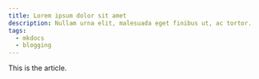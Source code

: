 ```yaml
---
title: Lorem ipsum dolor sit amet
description: Nullam urna elit, malesuada eget finibus ut, ac tortor.
tags:
  - mkdocs
  - blogging
---
```

This is the article.